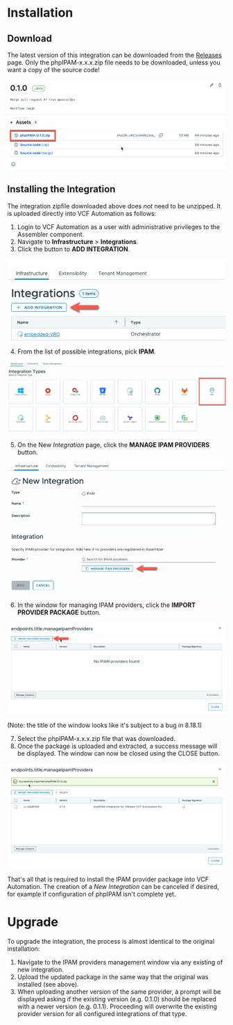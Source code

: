 # Installation

## Download

The latest version of this integration can be downloaded from the [Releases](https://github.com/mpoore/phpipam-vcf-automation/releases) page. Only the phpIPAM-x.x.x.zip file needs to be downloaded, unless you want a copy of the source code!

![An example release for this integration](img/release.png)

## Installing the Integration

The integration zipfile downloaded above does *not* need to be unzipped. It is uploaded directly into VCF Automation as follows:

1. Login to VCF Automation as a user with administrative privileges to the Assembler component.
2. Navigate to **Infrastructure** > **Integrations**.
3. Click the button to **ADD INTEGRATION**.

![Click the button to ADD INTEGRATION](img/install_addintegration.png)

4. From the list of possible integrations, pick **IPAM**.

![Select the IPAM integration](img/install_addintegration_ipam.png)

5. On the New *Integration* page, click the **MANAGE IPAM PROVIDERS** button.

![Click the button to MANAGE IPAM PROVIDERS](img/install_addintegration_manage.png)

6. In the window for managing IPAM providers, click the **IMPORT PROVIDER PACKAGE** button.

![Click the button to IMPORT PROVIDER PACKAGE](img/install_addintegration_import1.png)

(Note: the title of the window looks like it's subject to a bug in 8.18.1)

7. Select the phpIPAM-x.x.x.zip file that was downloaded.
8. Once the package is uploaded and extracted, a success message will be displayed. The window can now be closed using the CLOSE button.

![The package is successfully installed](img/install_addintegration_import2.png)

That's all that is required to install the IPAM provider package into VCF Automation. The creation of a *New Integration* can be canceled if desired, for example if configuration of phpIPAM isn't complete yet.

# Upgrade

To upgrade the integration, the process is almost identical to the original installation:

1. Navigate to the IPAM providers management window via any existing of new integration.
2. Upload the updated package in the same way that the original was installed (see above).
3. When uploading another version of the same provider, a prompt will be displayed asking if the existing version (e.g. 0.1.0) should be replaced with a newer version (e.g. 0.1.1). Proceeding will overwrite the existing provider version for all configured integrations of that type. 